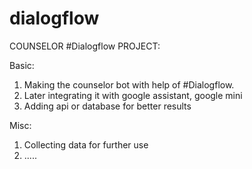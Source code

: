 # dialogflow

COUNSELOR #Dialogflow PROJECT:

Basic:
1. Making the counselor bot with help of #Dialogflow.
2. Later integrating it with google assistant, google mini
3. Adding api or database for better results

Misc:
1. Collecting data for further use
2. .....
